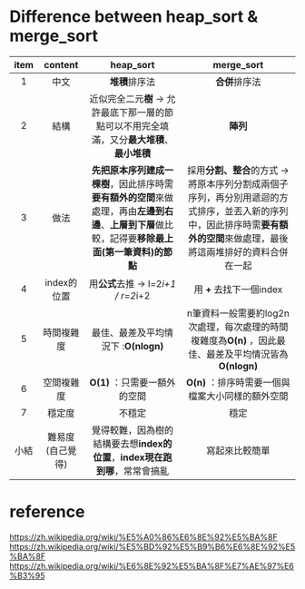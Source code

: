 # Difference between heap_sort & merge_sort
| item | content | heap_sort | merge_sort
| :---: | :---: | :---: | :---: 
1 | 中文 | **堆積**排序法 | **合併**排序法
2 | 結構 | 近似完全二元**樹** → 允許最底下那一層的節點可以不用完全填滿，又分**最大堆積**、**最小堆積** | **陣列**
3 | 做法 | **先把原本序列建成一棵樹**，因此排序時需**要有額外的空間**來做處理，再由**左邊到右邊**、**上層到下層**做比較，記得要**移除最上面(第一筆資料)的節點**  | 採用**分割、整合**的方式 → 將原本序列分割成兩個子序列，再分別用遞迴的方式排序，並丟入新的序列中，因此排序時需**要有額外的空間**來做處理，最後將這兩堆排好的資料合併在一起
4 | index的位置 | 用**公式**去推 → l=2*i+1 / r=2*i+2 | 用 **+** 去找下一個index
5 | 時間複雜度 | 最佳、最差及平均情況下 :**O(nlogn)** | n筆資料一般需要約log2n次處理，每次處理的時間複雜度為**O(n)** ，因此最佳、最差及平均情況皆為**O(nlogn)**
6 | 空間複雜度 | **O(1)** ：只需要一額外的空間 | **O(n)** ：排序時需要一個與檔案大小同樣的額外空間
7 | 穩定度 | 不穩定 | 穩定
小結 | 難易度(自己覺得) | 覺得較難，因為樹的結構要去想**index的位置**，**index現在跑到哪**，常常會搞亂 | 寫起來比較簡單 

# reference
https://zh.wikipedia.org/wiki/%E5%A0%86%E6%8E%92%E5%BA%8F
https://zh.wikipedia.org/wiki/%E5%BD%92%E5%B9%B6%E6%8E%92%E5%BA%8F
https://zh.wikipedia.org/wiki/%E6%8E%92%E5%BA%8F%E7%AE%97%E6%B3%95
